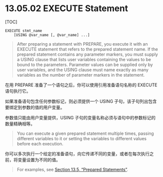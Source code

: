 # 13.05.02 EXECUTE Statement

[TOC]

	EXECUTE stmt_name
	    [USING @var_name [, @var_name] ...]

> After preparing a statement with PREPARE, you execute it with an EXECUTE statement that refers to the prepared statement name. If the prepared statement contains any parameter markers, you must supply a USING clause that lists user variables containing the values to be bound to the parameters. Parameter values can be supplied only by user variables, and the USING clause must name exactly as many variables as the number of parameter markers in the statement.

在用 PREPARE 准备了一个语句之后，你可以使用引用准备语句名称的 EXECUTE 语句执行它。

如果准备语句包含任何参数标记，则必须提供一个 USING 子句，该子句列出包含要绑定到参数的值的用户变量。

参数值只能由用户变量提供，USING 子句的变量名称必须与语句中的参数标记的数量精确相等。

> You can execute a given prepared statement multiple times, passing different variables to it or setting the variables to different values before each execution.

你可以多次执行一个给定的准备语句，向它传递不同的变量，或者在每次执行之前，将变量设置为不同的值。

> For examples, see [Section 13.5, “Prepared Statements”](https://dev.mysql.com/doc/refman/8.0/en/sql-prepared-statements.html).